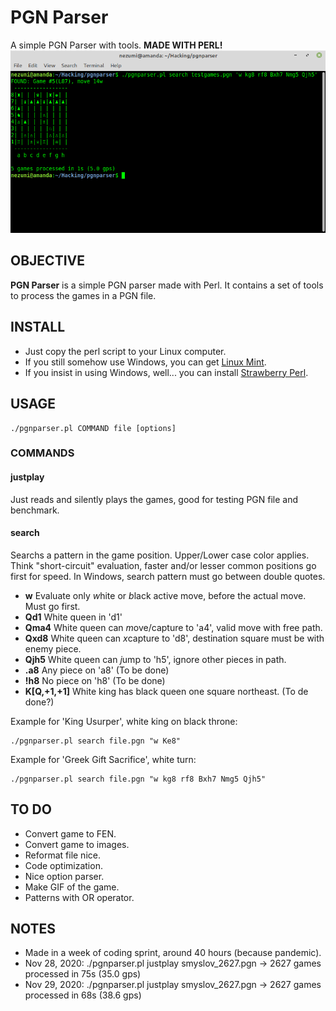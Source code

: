 # PGN Parser
A simple PGN Parser with tools. **MADE WITH PERL!**
![ScreenShot](https://raw.githubusercontent.com/NezumiRonin/pgnparser/main/screenshot.png)

## OBJECTIVE
**PGN Parser** is a simple PGN parser made with Perl.
It contains a set of tools to process the games in a PGN file.

## INSTALL
* Just copy the perl script to your Linux computer.
* If you still somehow use Windows, you can get [Linux Mint](https://linuxmint.com/).
* If you insist in using Windows, well... you can install [Strawberry Perl](http://strawberryperl.com/).
	

## USAGE
```shell
./pgnparser.pl COMMAND file [options]
```

### COMMANDS
#### justplay
Just reads and silently plays the games, good for testing PGN file and benchmark.
#### search
Searchs a pattern in the game position. Upper/Lower case color applies. Think "short-circuit" evaluation, faster and/or lesser common positions go first for speed. In Windows, search pattern must go between double quotes.


* **w**	Evaluate only *w*hite or *b*lack active move, before the actual move. Must go first.
* **Qd1** White queen in 'd1'
* **Qma4** White queen can *m*ove/capture to 'a4', valid move with free path.
* **Qxd8** White queen can *x*capture to 'd8', destination square must be with enemy piece.
* **Qjh5** White queen can *j*ump to 'h5', ignore other pieces in path.
* **.a8**  Any piece on 'a8' (To be done)
* **!h8**  No piece on 'h8' (To be done)
* **K[Q,+1,+1]** White king has black queen one square northeast. (To de done?)

Example for 'King Usurper', white king on black throne:
```shell
./pgnparser.pl search file.pgn "w Ke8"
```

Example for 'Greek Gift Sacrifice', white turn:
```shell
./pgnparser.pl search file.pgn "w kg8 rf8 Bxh7 Nmg5 Qjh5"
```


## TO DO
* Convert game to FEN.
* Convert game to images.
* Reformat file nice.
* Code optimization.
* Nice option parser.
* Make GIF of the game.
* Patterns with OR operator.


## NOTES
* Made in a week of coding sprint, around 40 hours (because pandemic).
* Nov 28, 2020: ./pgnparser.pl justplay smyslov_2627.pgn -> 2627 games processed in 75s (35.0 gps)
* Nov 29, 2020: ./pgnparser.pl justplay smyslov_2627.pgn -> 2627 games processed in 68s (38.6 gps)


